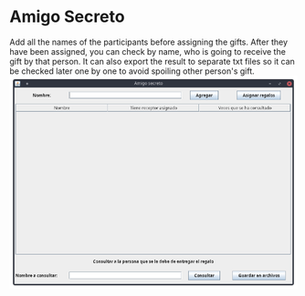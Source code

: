 # Amigo Secreto
Add all the names of the participants before assigning the gifts.
After they have been assigned, you can check by name, who is going to receive the gift by that person.
It can also export the result to separate txt files so it can be checked later one by one to avoid spoiling other person's gift.
![alt text](example.png)
